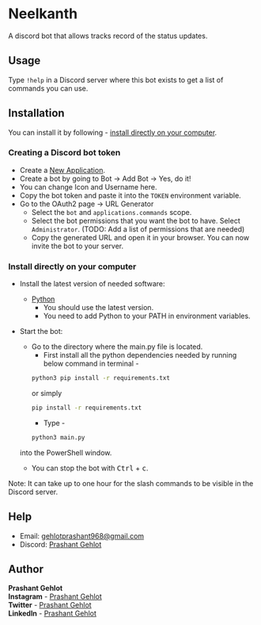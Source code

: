 # Neelkanth


A discord bot that allows tracks record of the status updates.

## Usage

Type `!help` in a Discord server where this bot exists to get a list of commands you can use.

## Installation

You can install it by following - [install directly on your computer](#install-directly-on-your-computer).

### Creating a Discord bot token

- Create a [New Application](https://discord.com/developers/applications).
- Create a bot by going to Bot -> Add Bot -> Yes, do it!
- You can change Icon and Username here.
- Copy the bot token and paste it into the `TOKEN` environment variable.
- Go to the OAuth2 page -> URL Generator
  - Select the `bot` and `applications.commands` scope.
  - Select the bot permissions that you want the bot to have. Select `Administrator`. (TODO: Add a list of permissions
      that are needed)
  - Copy the generated URL and open it in your browser. You can now invite the bot to your server.

### Install directly on your computer

- Install the latest version of needed software:
  - [Python](https://www.python.org/)
    - You should use the latest version.
    - You need to add Python to your PATH in environment variables.
- Start the bot:
  - Go to the directory where the main.py file is located.
    - First install all the python dependencies needed by running below command in terminal -
    ```sh
    python3 pip install -r requirements.txt
    ```
    or simply
    ```sh
    pip install -r requirements.txt
    ```
    - Type -
    ```sh  
    python3 main.py
    ```
  into the PowerShell window.
      
  - You can stop the bot with <kbd>Ctrl</kbd> + <kbd>c</kbd>.

Note: It can take up to one hour for the slash commands to be visible in the Discord server.

## Help

- Email: [gehlotprashant968@gmail.com](mailto:gehlotprashant968@gmail.com)
- Discord: [Prashant Gehlot](https://discordapp.com/users/735113243286306836)

## Author
**Prashant Gehlot**
<br/>
**Instagram** - [Prashant Gehlot](https://www.instagram.com/prashant.gehlot)
<br/>
**Twitter** - [Prashant Gehlot](https://twitter.com/Prashan43360281)
<br/>
**LinkedIn** - [Prashant Gehlot](https://www.linkedin.com/in/prashant-gehlot/)